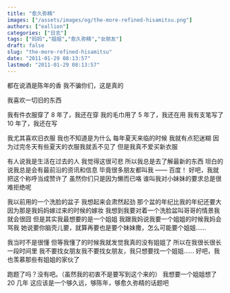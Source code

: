 ```yaml
---
title: "愈久弥精"
images: ["/assets/images/og/the-more-refined-hisamitsu.png"]
authors: ["eallion"]
categories: ["日志"]
tags: ["妈妈","姐姐","愈久弥精","女朋友"]
draft: false
slug: "the-more-refined-hisamitsu"
date: "2011-01-29 08:13:57"
lastmod: "2011-01-29 08:13:57"
---
```


都在说酒是陈年的香
我不骗你们，这是真的

我喜欢一切旧的东西

我有件衣服穿了 8 年了，我还在穿
我的毛巾用了 5 年了，我还在用
我有支笔写了 10 年了，我还在写

我尤其喜欢旧衣服
我也不知道是为什么
每年夏天来临的时候
我就有点犯迷糊
因为过完冬天有些夏天的衣服我就丢不见了
但是我真不爱买新衣服

有人说我是生活在过去的人
我觉得这很可悲
所以我总是去了解最新的东西
坦白的说我总是会有最前沿的资讯和信息
毕竟很多朋友都叫我 —— 百度！
好吧，我就把这个称呼当成赞许了
虽然你们只是因为懒而已咯
谁叫我对小妹妹的要求总是很难拒绝呢

我以前用的一个洗脸的盆子
我想起来会肃然起劲
那个盆的年纪比我的年纪还要大
因为那是我妈妈嫁过来的时候的嫁妆
我想到我要对着一个洗脸盆叫哥哥的情景我就会很囧
但是其实我最想要的是一个姐姐
我跟我妈说我要一个姐姐的时候我妈会骂我
她说要你脑壳儿要，就算再要也是要个妹妹撒，怎么可能要个姐姐……

我当时不是很懂
但等我懂了的时候我就发觉我真的没有姐姐了
所以在我很长很长一段时间里
我不要找女朋友我不要找女朋友，我只想要找一个姐姐……
好吧，我也羡慕那些有姐姐的家伙了

跑题了吗？没有吧。（虽然我的初衷不是要写到这个来的）
我想要一个姐姐想了 20 几年
这应该是一个够久远，够陈年，够愈久弥精的话题吧
